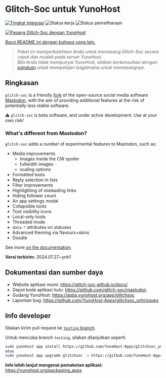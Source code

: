 <!--
N.B.: README ini dibuat secara otomatis oleh <https://github.com/YunoHost/apps/tree/master/tools/readme_generator>
Ini TIDAK boleh diedit dengan tangan.
-->

# Glitch-Soc untuk YunoHost

[![Tingkat integrasi](https://dash.yunohost.org/integration/glitchsoc.svg)](https://ci-apps.yunohost.org/ci/apps/glitchsoc/) ![Status kerja](https://ci-apps.yunohost.org/ci/badges/glitchsoc.status.svg) ![Status pemeliharaan](https://ci-apps.yunohost.org/ci/badges/glitchsoc.maintain.svg)

[![Pasang Glitch-Soc dengan YunoHost](https://install-app.yunohost.org/install-with-yunohost.svg)](https://install-app.yunohost.org/?app=glitchsoc)

*[Baca README ini dengan bahasa yang lain.](./ALL_README.md)*

> *Paket ini memperbolehkan Anda untuk memasang Glitch-Soc secara cepat dan mudah pada server YunoHost.*  
> *Bila Anda tidak mempunyai YunoHost, silakan berkonsultasi dengan [panduan](https://yunohost.org/install) untuk mempelajari bagaimana untuk memasangnya.*

## Ringkasan

`glitch-soc` is a friendly [fork](https://en.wikipedia.org/wiki/Fork_(software_development)) of the open-source social media software [Mastodon](https://joinmastodon.org/), with the aim of providing additional features at the risk of potentially less stable software.

⚠️ `glitch-soc` is beta software, and under active development. Use at your own risk!

###  What's different from Mastodon?

`glitch-soc` adds a number of experimental features to Mastodon, such as:

- Media improvements
  - Images inside the CW spoiler
  - fullwidth images
  - scaling options
- Formatted toots
- Reply selection in lists
- Filter improvements
- Highlighting of misleading links
- Hiding follower count
- An app settings modal
- Collapsible toots
- Toot visibility icons
- Local-only toots
- Threaded mode
- `data-*` attributes on statuses
- Advanced theming via flavours+skins
- Doodle

See more [on the documentation](https://glitch-soc.github.io/docs/).


**Versi terkirim:** 2024.07.27~ynh1
## Dokumentasi dan sumber daya

- Website aplikasi resmi: <https://glitch-soc.github.io/docs/>
- Depot kode aplikasi hulu: <https://github.com/glitch-soc/mastodon>
- Gudang YunoHost: <https://apps.yunohost.org/app/glitchsoc>
- Laporkan bug: <https://github.com/YunoHost-Apps/glitchsoc_ynh/issues>

## Info developer

Silakan kirim pull request ke [`testing` branch](https://github.com/YunoHost-Apps/glitchsoc_ynh/tree/testing).

Untuk mencoba branch `testing`, silakan dilanjutkan seperti:

```bash
sudo yunohost app install https://github.com/YunoHost-Apps/glitchsoc_ynh/tree/testing --debug
atau
sudo yunohost app upgrade glitchsoc -u https://github.com/YunoHost-Apps/glitchsoc_ynh/tree/testing --debug
```

**Info lebih lanjut mengenai pemaketan aplikasi:** <https://yunohost.org/packaging_apps>
